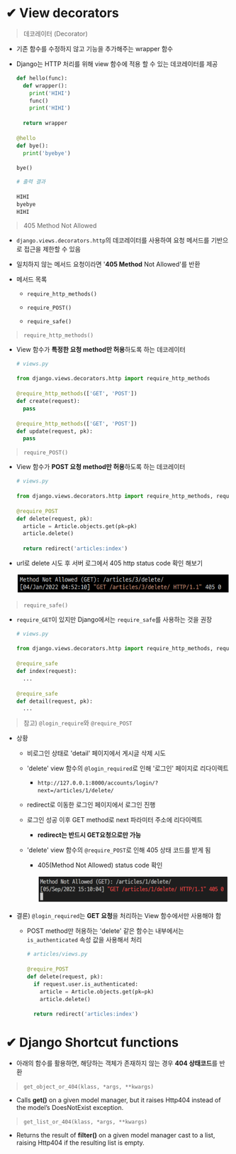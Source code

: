 # ✔ View decorators
> 데코레이터 (Decorator)
- 기존 함수를 수정하지 않고 기능을 추가해주는 wrapper 함수
- Django는 HTTP 처리를 위해 view 함수에 적용 할 수 있는 데코레이터를 제공

  ```python
  def hello(func):
    def wrapper():
      print('HIHI')
      func()
      print('HIHI')
    
    return wrapper

  @hello
  def bye():
    print('byebye')
  
  bye()
  ```

  ```python
  # 출력 결과

  HIHI
  byebye
  HIHI
  ```

> 405 Method Not Allowed

- `django.views.decorators.http`의 데코레이터를 사용하여 요청 메서드를 기반으로 접근을 제한할 수 있음

- 일치하지 않는 메서드 요청이라면 '**405 Method** Not Allowed'를 반환

- 메서드 목록
  
  - `require_http_methods()`
  
  - `require_POST()`
  
  - `require_safe()`

> `require_http_methods()`

- View 함수가 **특정한 요청 method만 허용**하도록 하는 데코레이터

  ```python
  # views.py

  from django.views.decorators.http import require_http_methods

  @require_http_methods(['GET', 'POST'])
  def create(request):
    pass

  @require_http_methods(['GET', 'POST'])
  def update(request, pk):
    pass
  ```

> `require_POST()`

- View 함수가 **POST 요청 method만 허용**하도록 하는 데코레이터

  ```python
  # views.py

  from django.views.decorators.http import require_http_methods, require_POST

  @require_POST
  def delete(request, pk):
    article = Article.objects.get(pk=pk)
    article.delete()
    
    return redirect('articles:index')
  ```

- url로 delete 시도 후 서버 로그에서 405 http status code 확인 해보기

  ![](img/http_decorator.png)

> `require_safe()`

- `require_GET`이 있지만 Django에서는 `require_safe`를 사용하는 것을 권장

  ```python
  # views.py

  from django.views.decorators.http import require_http_methods, require_POST, require_safe

  @require_safe
  def index(request):
    ...

  @require_safe
  def detail(request, pk):
    ...
  ```

> 참고) `@login_require`와 `@require_POST`

- 상황
  
  - 비로그인 상태로 'detail' 페이지에서 게시글 삭제 시도
  
  - 'delete' view 함수의 `@login_required`로 인해 '로그인' 페이지로 리다이렉트

    -  `http://127.0.0.1:8000/accounts/login/?next=/articles/1/delete/`

  - redirect로 이동한 로그인 페이지에서 로그인 진행

  - 로그인 성공 이후 GET method로 next 파라미터 주소에 리다이렉트
    
    - **redirect는 반드시 GET요청으로만 가능**

  - 'delete' view 함수의 `@require_POST`로 인해 405 상태 코드를 받게 됨
  
    - 405(Method Not Allowed) status code 확인

      ![](img/405_status_code.png)
  
- 결론) `@login_required`는 **GET 요청**을 처리하는 View 함수에서만 사용해야 함
  
  - POST method만 허용하는 'delete' 같은 함수는 내부에서는 `is_authenticated` 속성 값을 사용해서 처리

    ```python
    # articles/views.py

    @require_POST
    def delete(request, pk):
      if request.user.is_authenticated:
        article = Article.objects.get(pk=pk)
        article.delete()
      
      return redirect('articles:index')
    ```





# ✔ Django Shortcut functions
- 아래의 함수를 활용하면, 해당하는 객체가 존재하지 않는 경우 **404 상태코드**를 반환

> `get_object_or_404(klass, *args, **kwargs)`

- Calls **get()** on a given model manager, but it raises Http404 instead of the model’s DoesNotExist exception.

> `get_list_or_404(klass, *args, **kwargs)`

- Returns the result of **filter()** on a given model manager cast to a list, raising Http404 if the resulting list is empty.
